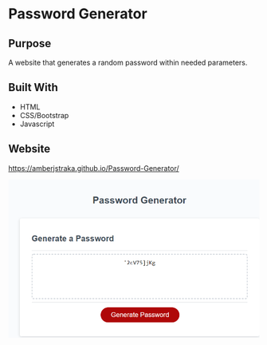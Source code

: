 # Password Generator

## Purpose
A website that generates a random password within needed parameters.

## Built With
* HTML
* CSS/Bootstrap
* Javascript

## Website
https://amberjstraka.github.io/Password-Generator/

![image](./screenshot.PNG)